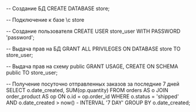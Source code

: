 -- Создание БД
CREATE DATABASE store;

-- Подключение к базе
\c store

-- Создание пользователя
CREATE USER store_user WITH PASSWORD 'password';

-- Выдача прав на БД
GRANT ALL PRIVILEGES ON DATABASE store TO store_user;

-- Выдача прав на схему public
GRANT USAGE, CREATE ON SCHEMA public TO store_user;

-- Получение посуточно отправленных заказов за последние 7 дней
SELECT o.date_created, SUM(op.quantity) 
FROM orders AS o
JOIN order_product AS op ON o.id = op.order_id
WHERE o.status = 'shipped' AND o.date_created > now() - INTERVAL '7 DAY'
GROUP BY o.date_created; 
